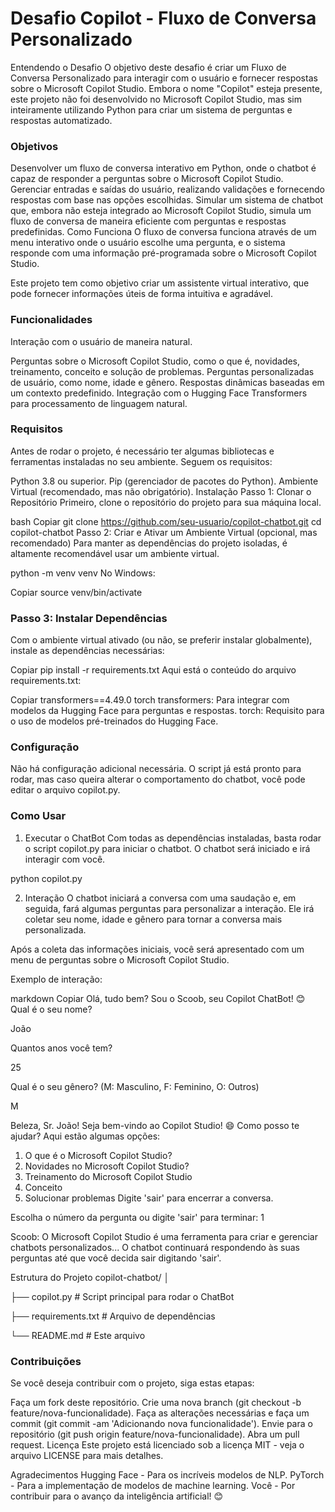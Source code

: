 # Desafio Copilot - Fluxo de Conversa Personalizado
Entendendo o Desafio
O objetivo deste desafio é criar um Fluxo de Conversa Personalizado para interagir com o usuário e fornecer respostas sobre o Microsoft Copilot Studio. Embora o nome "Copilot" esteja presente, este projeto não foi desenvolvido no Microsoft Copilot Studio, mas sim inteiramente utilizando Python para criar um sistema de perguntas e respostas automatizado.

### Objetivos
Desenvolver um fluxo de conversa interativo em Python, onde o chatbot é capaz de responder a perguntas sobre o Microsoft Copilot Studio.
Gerenciar entradas e saídas do usuário, realizando validações e fornecendo respostas com base nas opções escolhidas.
Simular um sistema de chatbot que, embora não esteja integrado ao Microsoft Copilot Studio, simula um fluxo de conversa de maneira eficiente com perguntas e respostas predefinidas.
Como Funciona
O fluxo de conversa funciona através de um menu interativo onde o usuário escolhe uma pergunta, e o sistema responde com uma informação pré-programada sobre o Microsoft Copilot Studio.

Este projeto tem como objetivo criar um assistente virtual interativo, que pode fornecer informações úteis de forma intuitiva e agradável.

### Funcionalidades

Interação com o usuário de maneira natural.

Perguntas sobre o Microsoft Copilot Studio, como o que é, novidades, treinamento, conceito e solução de problemas.
Perguntas personalizadas de usuário, como nome, idade e gênero.
Respostas dinâmicas baseadas em um contexto predefinido.
Integração com o Hugging Face Transformers para processamento de linguagem natural.

### Requisitos

Antes de rodar o projeto, é necessário ter algumas bibliotecas e ferramentas instaladas no seu ambiente. Seguem os requisitos:

Python 3.8 ou superior.
Pip (gerenciador de pacotes do Python).
Ambiente Virtual (recomendado, mas não obrigatório).
Instalação
Passo 1: Clonar o Repositório
Primeiro, clone o repositório do projeto para sua máquina local.

bash
Copiar
git clone https://github.com/seu-usuario/copilot-chatbot.git
cd copilot-chatbot
Passo 2: Criar e Ativar um Ambiente Virtual (opcional, mas recomendado)
Para manter as dependências do projeto isoladas, é altamente recomendável usar um ambiente virtual.

python -m venv venv
No Windows:

Copiar
source venv/bin/activate

### Passo 3: Instalar Dependências

Com o ambiente virtual ativado (ou não, se preferir instalar globalmente), instale as dependências necessárias:

Copiar
pip install -r requirements.txt
Aqui está o conteúdo do arquivo requirements.txt:

Copiar
transformers==4.49.0
torch
transformers: Para integrar com modelos da Hugging Face para perguntas e respostas.
torch: Requisito para o uso de modelos pré-treinados do Hugging Face.

### Configuração

Não há configuração adicional necessária. O script já está pronto para rodar, mas caso queira alterar o comportamento do chatbot, você pode editar o arquivo copilot.py.

### Como Usar
1. Executar o ChatBot
Com todas as dependências instaladas, basta rodar o script copilot.py para iniciar o chatbot. O chatbot será iniciado e irá interagir com você.

python copilot.py

2. Interação
O chatbot iniciará a conversa com uma saudação e, em seguida, fará algumas perguntas para personalizar a interação. Ele irá coletar seu nome, idade e gênero para tornar a conversa mais personalizada.

Após a coleta das informações iniciais, você será apresentado com um menu de perguntas sobre o Microsoft Copilot Studio.

Exemplo de interação:

markdown
Copiar
Olá, tudo bem? Sou o Scoob, seu Copilot ChatBot! 😊
Qual é o seu nome?

João

Quantos anos você tem?

25

Qual é o seu gênero? (M: Masculino, F: Feminino, O: Outros)

M

Beleza, Sr. João! Seja bem-vindo ao Copilot Studio! 😄
Como posso te ajudar? Aqui estão algumas opções:
1. O que é o Microsoft Copilot Studio?
2. Novidades no Microsoft Copilot Studio?
3. Treinamento do Microsoft Copilot Studio
4. Conceito
5. Solucionar problemas
Digite 'sair' para encerrar a conversa.

Escolha o número da pergunta ou digite 'sair' para terminar: 1

Scoob: O Microsoft Copilot Studio é uma ferramenta para criar e gerenciar chatbots personalizados...
O chatbot continuará respondendo às suas perguntas até que você decida sair digitando 'sair'.

Estrutura do Projeto
copilot-chatbot/
│

├── copilot.py             # Script principal para rodar o ChatBot

├── requirements.txt       # Arquivo de dependências

└── README.md              # Este arquivo


### Contribuições


Se você deseja contribuir com o projeto, siga estas etapas:

Faça um fork deste repositório.
Crie uma nova branch (git checkout -b feature/nova-funcionalidade).
Faça as alterações necessárias e faça um commit (git commit -am 'Adicionando nova funcionalidade').
Envie para o repositório (git push origin feature/nova-funcionalidade).
Abra um pull request.
Licença
Este projeto está licenciado sob a licença MIT - veja o arquivo LICENSE para mais detalhes.

Agradecimentos
Hugging Face - Para os incríveis modelos de NLP.
PyTorch - Para a implementação de modelos de machine learning.
Você - Por contribuir para o avanço da inteligência artificial! 😊
